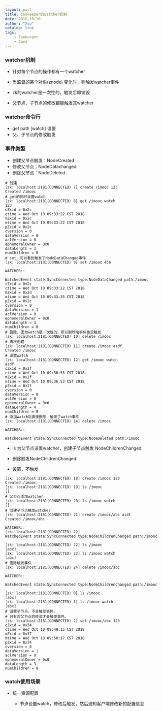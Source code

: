 ```yaml
---
layout: post
title: zookeeper的watcher机制
date: 2018-10-10
author: "Xsp"
catalog: true
tags:
    - Zookeeper
    - Java
---
```




### watcher机制

- 针对每个节点的操作都有一个watcher
- 当监督的某个对象(znode) 变化时，则触发watcher事件
- zk的watcher是一次性的，触发后即销毁

- 父节点、子节点的修改都能触发其watcher



### watcher命令行

- get path [watch] 设置
- 父、子节点的修改触发



### 事件类型

- 创建父节点触发：NodeCreated
- 修改父节点：NodeDatachanged
- 删除父节点：NodeDeleted

```
# 创建
[zk: localhost:2181(CONNECTED) 7] create /imooc 123
Created /imooc
# get的同时设置watch
[zk: localhost:2181(CONNECTED) 8] get /imooc watch
123
cZxid = 0x2c
ctime = Wed Oct 10 09:33:22 CST 2018
mZxid = 0x2c
mtime = Wed Oct 10 09:33:22 CST 2018
pZxid = 0x2c
cversion = 0
dataVersion = 0
aclVersion = 0
ephemeralOwner = 0x0
dataLength = 3
numChildren = 0
# set，可以看到触发了NodeDataChanged事件
[zk: localhost:2181(CONNECTED) 9] set /imooc 456

WATCHER::

WatchedEvent state:SyncConnected type:NodeDataChanged path:/imooc
cZxid = 0x2c
ctime = Wed Oct 10 09:33:22 CST 2018
mZxid = 0x2d
mtime = Wed Oct 10 09:33:35 CST 2018
pZxid = 0x2c
cversion = 0
dataVersion = 1
aclVersion = 0
ephemeralOwner = 0x0
dataLength = 3
numChildren = 0
# 删除，因为watch是一次性的，所以删除啥事件也没触发
[zk: localhost:2181(CONNECTED) 10] delete /imooc
# 再次创建
[zk: localhost:2181(CONNECTED) 11] create /imooc asdf
Created /imooc
# 设置watch
[zk: localhost:2181(CONNECTED) 12] get /imooc watch
asdf
cZxid = 0x2f
ctime = Wed Oct 10 09:36:53 CST 2018
mZxid = 0x2f
mtime = Wed Oct 10 09:36:53 CST 2018
pZxid = 0x2f
cversion = 0
dataVersion = 0
aclVersion = 0
ephemeralOwner = 0x0
dataLength = 4
numChildren = 0
# 添加watch后直接删除，触发了watch事件
[zk: localhost:2181(CONNECTED) 14] delete /imooc

WATCHER::

WatchedEvent state:SyncConnected type:NodeDeleted path:/imooc
```



- ls 为父节点设置watcher，创建子节点触发 NodeChildrenChanged

- 删除触发NodeChildrenChanged

- 设置，不触发


```
[zk: localhost:2181(CONNECTED) 18] create /imooc 123
Created /imooc
[zk: localhost:2181(CONNECTED) 19] ls /imooc
[]
# 父节点添加watcher
[zk: localhost:2181(CONNECTED) 20] ls /imooc watch
[]
# 创建子节点触发watcher
[zk: localhost:2181(CONNECTED) 21] create /imooc/abc asdf
Created /imooc/abc

WATCHER::
[zk: localhost:2181(CONNECTED) 22]
WatchedEvent state:SyncConnected type:NodeChildrenChanged path:/imooc

[zk: localhost:2181(CONNECTED) 22] ls /imooc
[abc]
[zk: localhost:2181(CONNECTED) 23] ls /imooc watch
[abc]
# 删除触发事件
[zk: localhost:2181(CONNECTED) 24] delete /imooc/abc

WATCHER::

WatchedEvent state:SyncConnected type:NodeChildrenChanged path:/imooc

[zk: localhost:2181(CONNECTED) 0] ls /imooc
[abc]
[zk: localhost:2181(CONNECTED) 1] ls /imooc watch
[abc]
# 设置子节点，不会触发事件。
# 只有对父节点的修改才会触发事件。
[zk: localhost:2181(CONNECTED) 2] set /imooc/abc 123
cZxid = 0x34
ctime = Wed Oct 10 09:49:15 CST 2018
mZxid = 0x37
mtime = Wed Oct 10 09:50:17 CST 2018
pZxid = 0x34
cversion = 0
dataVersion = 1
aclVersion = 0
ephemeralOwner = 0x0
dataLength = 3
numChildren = 0
```

### watch使用场景

- 统一资源配置

  - 节点设置watch，修改后触发，然后通知客户端修改新的配置信息


